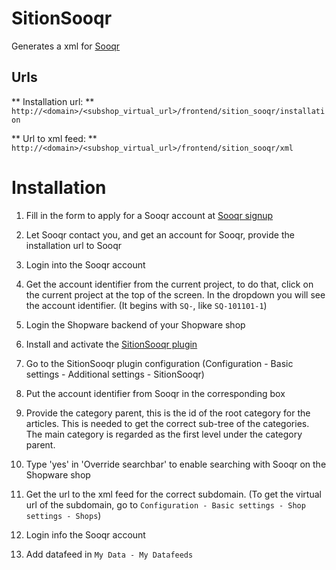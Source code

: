 SitionSooqr
===========

Generates a xml for [Sooqr](https://www.sooqr.com/)

## Urls

** Installation url: **
`http://<domain>/<subshop_virtual_url>/frontend/sition_sooqr/installation`

** Url to xml feed: **
`http://<domain>/<subshop_virtual_url>/frontend/sition_sooqr/xml`

# Installation

1. Fill in the form to apply for a Sooqr account at [Sooqr signup](https://www.sooqr.com/sign-up/sooqr-commerce-search)
2. Let Sooqr contact you, and get an account for Sooqr, provide the installation url to Sooqr
3. Login into the Sooqr account
4. Get the account identifier from the current project, to do that, click on the current project at the top of the screen. In the dropdown you will see the account identifier. (It begins with `SQ-`, like `SQ-101101-1`)

5. Login the Shopware backend of your Shopware shop
6. Install and activate the [SitionSooqr plugin](http://store.shopware.com/en/search?sSearch=sitio79088666357)
7. Go to the SitionSooqr plugin configuration (Configuration - Basic settings - Additional settings - SitionSooqr)
8. Put the account identifier from Sooqr in the corresponding box
9. Provide the category parent, this is the id of the root category for the articles. This is needed to get the correct sub-tree of the categories. The main category is regarded as the first level under the category parent.
10. Type 'yes' in 'Override searchbar' to enable searching with Sooqr on the Shopware shop

11. Get the url to the xml feed for the correct subdomain. (To get the virtual url of the subdomain, go to `Configuration - Basic settings - Shop settings - Shops`)
12. Login info the Sooqr account
13. Add datafeed in `My Data - My Datafeeds`
